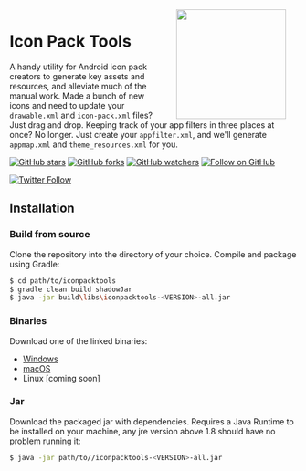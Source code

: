 <img src="https://github.com/rektdeckard/iconpacktools/blob/master/src/main/resources/bolt.png" width="192" align="right" hspace="20" />

# Icon Pack Tools
A handy utility for Android icon pack creators to generate key assets and resources, and alleviate much of the manual work. Made a bunch of new icons and need to update your `drawable.xml` and `icon-pack.xml` files? Just drag and drop. Keeping track of your app filters in three places at once? No longer. Just create your `appfilter.xml`, and we'll generate `appmap.xml` and `theme_resources.xml` for you.

[![GitHub stars](https://img.shields.io/github/stars/rektdeckard/phosphor.svg?style=flat-square&label=Star)](https://github.com/rektdeckard/phorphor)
[![GitHub forks](https://img.shields.io/github/forks/rektdeckard/phosphor.svg?style=flat-square&label=Fork)](https://github.com/rektdeckard/phorphorfork)
[![GitHub watchers](https://img.shields.io/github/watchers/rektdeckard/phosphor.svg?style=flat-square&label=Watch)](https://github.com/rektdeckard/phorphor)
[![Follow on GitHub](https://img.shields.io/github/followers/rektdeckard.svg?style=flat-square&label=Follow)](https://github.com/rektdeckard)

[![Twitter Follow](https://img.shields.io/twitter/follow/friedtm.svg?style=flat-square)](https://twitter.com/friedtm)

## Installation

### Build from source
Clone the repository into the directory of your choice. Compile and package using Gradle:
```bash
$ cd path/to/iconpacktools
$ gradle clean build shadowJar
$ java -jar build\libs\iconpacktools-<VERSION>-all.jar
```

### Binaries
Download one of the linked binaries:

- [Windows]()
- [macOS]()
- Linux [coming soon]
  
### Jar
Download the packaged jar with dependencies. Requires a Java Runtime to be installed on your machine, any jre version above 1.8 should have no problem running it:
```bash
$ java -jar path/to//iconpacktools-<VERSION>-all.jar
```
